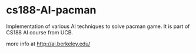cs188-AI-pacman
===============

Implementation of various AI techniques to solve pacman game. It is part of CS188 AI course from UCB.

more info at http://ai.berkeley.edu/
